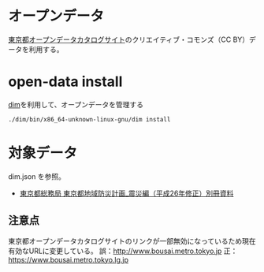 # オープンデータ
[東京都オープンデータカタログサイト](https://portal.data.metro.tokyo.lg.jp/)のクリエイティブ・コモンズ（CC BY）データを利用する。

# open-data install
[dim](https://github.com/ryo-ma/dim)を利用して、オープンデータを管理する

`./dim/bin/x86_64-unknown-linux-gnu/dim install`


# 対象データ
dim.json を参照。

- [東京都総務局 東京都地域防災計画_震災編（平成26年修正）別冊資料](https://catalog.data.metro.tokyo.lg.jp/dataset/t000003d1700000030)




## 注意点
東京都オープンデータカタログサイトのリンクが一部無効になっているため現在有効なURLに変更している。
誤：http://www.bousai.metro.tokyo.jp
正：https://www.bousai.metro.tokyo.lg.jp

